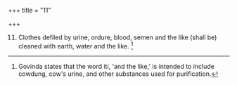 +++
title = "11"

+++

11. Clothes defiled by urine, ordure, blood, semen and the like (shall be) cleaned with earth, water and the like. [^7] 


[^7]:  Govinda states that the word iti, 'and the like,' is intended to include cowdung, cow's urine, and other substances used for purification.

